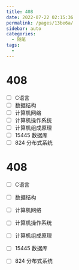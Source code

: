 ```yaml
---
title: 408
date: 2022-07-22 02:15:36
permalink: /pages/13be6a/
sidebar: auto
categories:
  - 随笔
tags:
  - 
---
```

# 408

- [ ] C语言
- [ ] 数据结构
- [ ] 计算机网络
- [ ] 计算机操作系统
- [ ] 计算机组成原理
- [ ] 15445 数据库
- [ ] 824 分布式系统
# 408

- [ ] C语言
- [ ] 数据结构
- [ ] 计算机网络
- [ ] 计算机操作系统
- [ ] 计算机组成原理
- [ ] 15445 数据库
- [ ] 824 分布式系统



